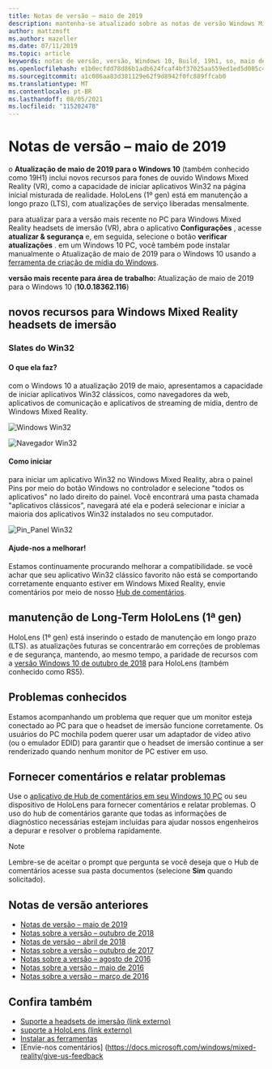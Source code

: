 ```yaml
---
title: Notas de versão – maio de 2019
description: mantenha-se atualizado sobre as notas de versão Windows Mixed Reality para a atualização Windows 10 de maio de 2019/19H1.
author: mattzmsft
ms.author: mazeller
ms.date: 07/11/2019
ms.topic: article
keywords: notas de versão, versão, Windows 10, Build, 19h1, so, maio de 2019
ms.openlocfilehash: e1b0ecfdd78d86b1adb624fcaf4bf37025aa559ed1ed5d005c40dc24f3a784b8
ms.sourcegitcommit: a1c086aa83d381129e62f9d8942f0fc889ffcab0
ms.translationtype: MT
ms.contentlocale: pt-BR
ms.lasthandoff: 08/05/2021
ms.locfileid: "115202478"
---
```

# <a name="release-notes---may-2019"></a>Notas de versão – maio de 2019

o **Atualização de maio de 2019 para o Windows 10** (também conhecido como 19H1) inclui novos recursos para fones de ouvido Windows Mixed Reality (VR), como a capacidade de iniciar aplicativos Win32 na página inicial misturada de realidade. HoloLens (1º gen) está em manutenção a longo prazo (LTS), com atualizações de serviço liberadas mensalmente.

para atualizar para a versão mais recente no PC para Windows Mixed Reality headsets de imersão (VR), abra o aplicativo **Configurações** , acesse **atualizar & segurança** e, em seguida, selecione o botão **verificar atualizações** . em um Windows 10 PC, você também pode instalar manualmente o Atualização de maio de 2019 para o Windows 10 usando a [ferramenta de criação de mídia do Windows](https://www.microsoft.com/software-download/windows10).

**versão mais recente para área de trabalho:** Atualização de maio de 2019 para o Windows 10 (**10.0.18362.116**)<br>

## <a name="new-features-for-windows-mixed-reality-immersive-headsets"></a>novos recursos para Windows Mixed Reality headsets de imersão

### <a name="win32-slates"></a>Slates do Win32

#### <a name="what-does-it-do"></a>O que ela faz? 
com o Windows 10 a atualização 2019 de maio, apresentamos a capacidade de iniciar aplicativos Win32 clássicos, como navegadores da web, aplicativos de comunicação e aplicativos de streaming de mídia, dentro de Windows Mixed Reality. 

![Windows Win32](images/mr-win32-slates-1.png)

![Navegador Win32](images/mr-win32-slates-2.png)

#### <a name="how-to-launch"></a>Como iniciar
para iniciar um aplicativo Win32 no Windows Mixed Reality, abra o painel Pins por meio do botão Windows no controlador e selecione "todos os aplicativos" no lado direito do painel.  Você encontrará uma pasta chamada "aplicativos clássicos", navegará até ela e poderá selecionar e iniciar a maioria dos aplicativos Win32 instalados no seu computador.

![Pin_Panel Win32](images/mr-win32-slates-pinspanel.png)

#### <a name="help-us-improve"></a>Ajude-nos a melhorar!
Estamos continuamente procurando melhorar a compatibilidade.  se você achar que seu aplicativo Win32 clássico favorito não está se comportando corretamente enquanto estiver em Windows Mixed Reality, envie comentários por meio de nosso [Hub de comentários](https://support.microsoft.com//help/4021566/windows-10-send-feedback-to-microsoft-with-feedback-hub).

## <a name="hololens-1st-gen-long-term-servicing"></a>manutenção de Long-Term HoloLens (1ª gen)

HoloLens (1º gen) está inserindo o estado de manutenção em longo prazo (LTS). as atualizações futuras se concentrarão em correções de problemas e de segurança, mantendo, ao mesmo tempo, a paridade de recursos com a [versão Windows 10 de outubro de 2018](release-notes-october-2018.md) para HoloLens (também conhecido como RS5). 

## <a name="known-issues"></a>Problemas conhecidos

Estamos acompanhando um problema que requer que um monitor esteja conectado ao PC para que o headset de imersão funcione corretamente. Os usuários do PC mochila podem querer usar um adaptador de vídeo ativo (ou o emulador EDID) para garantir que o headset de imersão continue a ser renderizado quando nenhum monitor de PC estiver em uso. 

## <a name="provide-feedback-and-report-issues"></a>Fornecer comentários e relatar problemas

Use o [aplicativo de Hub de comentários em seu Windows 10 PC](/windows/mixed-reality/give-us-feedback) ou seu dispositivo de HoloLens para fornecer comentários e relatar problemas. O uso do hub de comentários garante que todas as informações de diagnóstico necessárias estejam incluídas para ajudar nossos engenheiros a depurar e resolver o problema rapidamente.

>[!NOTE]
>Lembre-se de aceitar o prompt que pergunta se você deseja que o Hub de comentários acesse sua pasta documentos (selecione **Sim** quando solicitado).

## <a name="prior-release-notes"></a>Notas de versão anteriores

* [Notas de versão – maio de 2019](release-notes-may-2019.md)
* [Notas sobre a versão – outubro de 2018](release-notes-october-2018.md)
* [Notas de versão – abril de 2018](release-notes-april-2018.md)
* [Notas sobre a versão – outubro de 2017](release-notes-october-2017.md)
* [Notas sobre a versão – agosto de 2016](release-notes-august-2016.md)
* [Notas sobre a versão – maio de 2016](release-notes-may-2016.md)
* [Notas sobre a versão – março de 2016](release-notes-march-2016.md)

## <a name="see-also"></a>Confira também
* [Suporte a headsets de imersão (link externo)](./troubleshooting-windows-mixed-reality.md)
* [suporte a HoloLens (link externo)](https://support.microsoft.com/products/hololens)
* [Instalar as ferramentas](/windows/mixed-reality/develop/install-the-tools)
* [Envie-nos comentários] (https://docs.microsoft.com/windows/mixed-reality/give-us-feedback